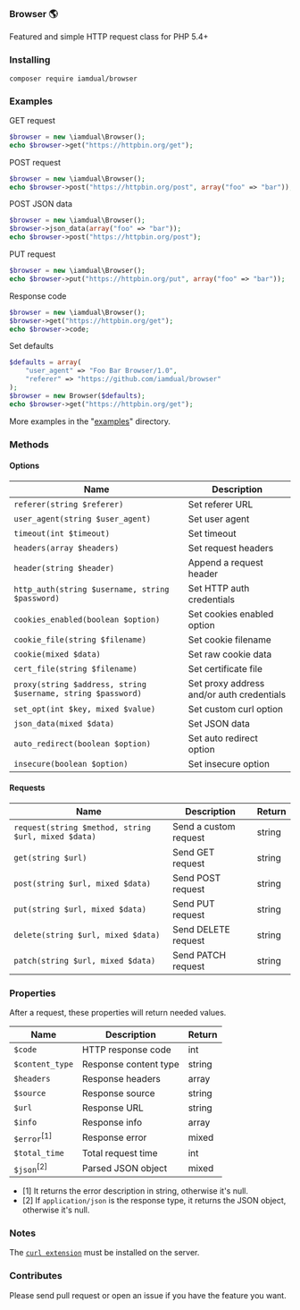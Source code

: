 ### Browser 🌎
Featured and simple HTTP request class for PHP 5.4+

### Installing
```
composer require iamdual/browser
```

### Examples
GET request

```php
$browser = new \iamdual\Browser();
echo $browser->get("https://httpbin.org/get");
```

POST request

```php
$browser = new \iamdual\Browser();
echo $browser->post("https://httpbin.org/post", array("foo" => "bar"));
```

POST JSON data

```php
$browser = new \iamdual\Browser();
$browser->json_data(array("foo" => "bar"));
echo $browser->post("https://httpbin.org/post");
```

PUT request

```php
$browser = new \iamdual\Browser();
echo $browser->put("https://httpbin.org/put", array("foo" => "bar"));
```

Response code

```php
$browser = new \iamdual\Browser();
$browser->get("https://httpbin.org/get");
echo $browser->code;
```

Set defaults
```php
$defaults = array(
    "user_agent" => "Foo Bar Browser/1.0",
    "referer" => "https://github.com/iamdual/browser"
);
$browser = new Browser($defaults);
echo $browser->get("https://httpbin.org/get");
```

More examples in the "[examples](/examples)" directory.

### Methods

#### Options
| Name | Description |
|---|---|
| `referer(string $referer)` | Set referer URL |
| `user_agent(string $user_agent)` | Set user agent |
| `timeout(int $timeout)` | Set timeout |
| `headers(array $headers)` | Set request headers |
| `header(string $header)` | Append a request header |
| `http_auth(string $username, string $password)` | Set HTTP auth credentials |
| `cookies_enabled(boolean $option)` | Set cookies enabled option |
| `cookie_file(string $filename)` | Set cookie filename |
| `cookie(mixed $data)` | Set raw cookie data |
| `cert_file(string $filename)` | Set certificate file |
| `proxy(string $address, string $username, string $password)` | Set proxy address and/or auth credentials |
| `set_opt(int $key, mixed $value)` | Set custom curl option |
| `json_data(mixed $data)` | Set JSON data |
| `auto_redirect(boolean $option)` | Set auto redirect option |
| `insecure(boolean $option)` | Set insecure option |

#### Requests
| Name | Description | Return |
|---|---|---|
| `request(string $method, string $url, mixed $data)` | Send a custom request | string |
| `get(string $url)` | Send GET request | string |
| `post(string $url, mixed $data)` | Send POST request | string |
| `put(string $url, mixed $data)` | Send PUT request | string |
| `delete(string $url, mixed $data)` | Send DELETE request | string |
| `patch(string $url, mixed $data)` | Send PATCH request | string |

### Properties
After a request, these properties will return needed values.

| Name | Description | Return |
|---|---|---|
| `$code` | HTTP response code | int |
| `$content_type` | Response content type | string |
| `$headers` | Response headers | array |
| `$source` | Response source | string |
| `$url` | Response URL | string |
| `$info` | Response info | array |
| `$error`<sup>\[1\]</sup> | Response error | mixed |
| `$total_time` | Total request time | int |
| `$json`<sup>\[2\]</sup> | Parsed JSON object | mixed |


* \[1\] It returns the error description in string, otherwise it's null.
* \[2\] If `application/json` is the response type, it returns the JSON object, otherwise it's null.

### Notes
The [`curl extension`](https://php.net/manual/en/book.curl.php) must be installed on the server.

### Contributes
Please send pull request or open an issue if you have the feature you want.
